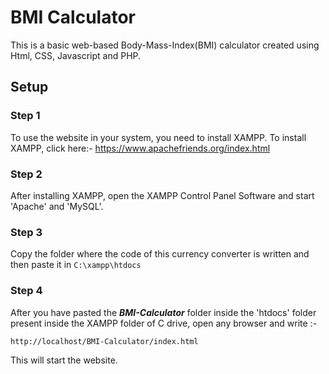 # BMI Calculator

This is a basic web-based Body-Mass-Index(BMI) calculator created using Html, CSS, Javascript and PHP. 

## Setup
### Step 1
To use the website in your system, you need to install XAMPP. To install XAMPP, click here:- https://www.apachefriends.org/index.html
### Step 2
After installing XAMPP, open the XAMPP Control Panel Software and start 'Apache' and 'MySQL'.
### Step 3
Copy the folder where the code of this currency converter is written and then paste it in `C:\xampp\htdocs`
### Step 4
After you have pasted the ***BMI-Calculator*** folder inside the 'htdocs' folder present inside the XAMPP folder of C drive, open any browser and write :-
```
http://localhost/BMI-Calculator/index.html
```
This will start the website.



